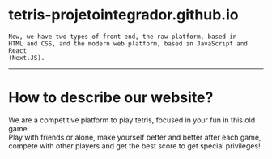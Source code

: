 # tetris-projetointegrador.github.io


<code>Now, we have two types of front-end, the raw platform, based in HTML and CSS, and the modern web platform, based in JavaScript and React (Next.JS).</code>

<hr> </hr>

<h1>How to describe our website?</h1> 
We are a competitive platform to play tetris, focused in your fun in this old game.
<br/>
Play with friends or alone, make yourself better and better after each game, compete with other players and get the best score to get special privileges!
